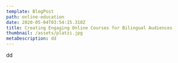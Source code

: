 ```yaml
---
template: BlogPost
path: online-education
date: 2020-05-04T03:54:15.310Z
title: Creating Engaging Online Courses for Bilingual Audiences
thumbnail: /assets/platzi.jpg
metaDescription: dd
---
```

dd